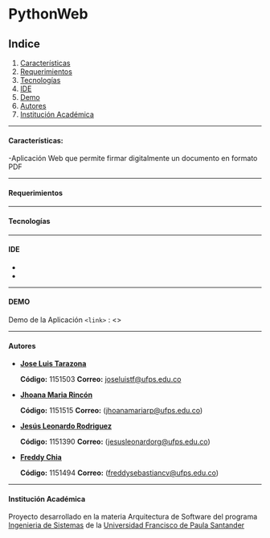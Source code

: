 
# PythonWeb

## Indice

1. [Características](#características)
2. [Requerimientos](#requerimientos)
3. [Tecnologías](#tecnologías)
4. [IDE](#ide)
5. [Demo](#demo)
6. [Autores](#autores)
7. [Institución Académica](#institución-académica)


---

#### Características:
-Aplicación Web que permite firmar digitalmente un documento en formato PDF

---
#### Requerimientos


---

#### Tecnologías



---

#### IDE

-
-

---

#### DEMO

Demo de la Aplicación 
`<link>` : <>

---

#### Autores

- **[Jose Luis Tarazona](<https://github.com/JoseLuisTF>)**

    **Código:** 1151503   **Correo:** <joseluistf@ufps.edu.co>
- **[Jhoana Maria Rincón](<https://github.com/JhoanaMaria>)**

    **Código:** 1151515  **Correo:** (<jhoanamariarp@ufps.edu.co>)
- **[Jesús Leonardo Rodriguez](<https://github.com/j-Lkira>)**

    **Código:** 1151390  **Correo:** (<jesusleonardorg@ufps.edu.co>)
- **[Freddy Chia](<https://github.com/Izequ>)** 

    **Código:** 1151494 **Correo:** (<freddysebastiancv@ufps.edu.co>)

---

#### Institución Académica
Proyecto desarrollado en la materia Arquitectura de Software del programa [Ingenieria de Sistemas](<https://ingsistemas.cloud.ufps.edu.co/>) de la [Universidad Francisco de Paula Santander](<https://ww2.ufps.edu.co/>)
